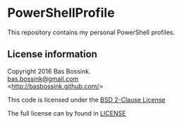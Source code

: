 # PowerShellProfile
This repository contains my personal PowerShell profiles.

## License information

Copyright 2016 Bas Bossink.  
bas.bossink@gmail.com  
&lt;<http://basbossink.github.com/>&gt;

This code is licensed under the [BSD 2-Clause License](https://github.com/basbossink/PowerShellProfile/raw/master/LICENSE)

The full license can by found in [LICENSE](https://github.com/basbossink/PowerShellProfile/raw/master/LICENSE "License")

